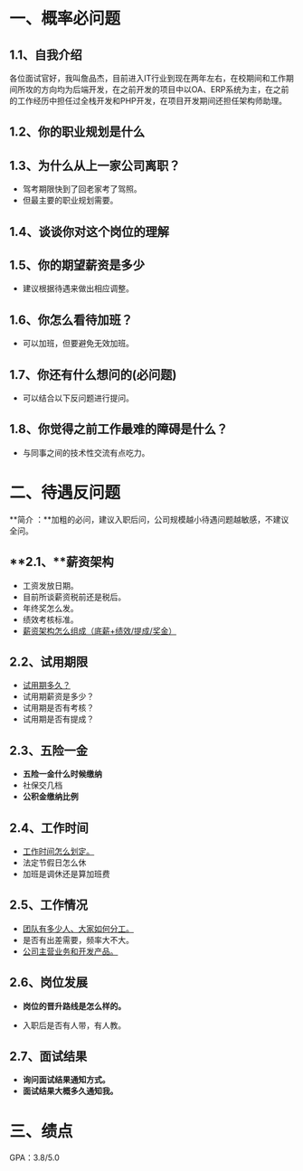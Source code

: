 # 一、概率必问题

## 1.1、自我介绍

​		各位面试官好，我叫詹品杰，目前进入IT行业到现在两年左右，在校期间和工作期间所攻的方向均为后端开发，在之前开发的项目中以OA、ERP系统为主，在之前的工作经历中担任过全栈开发和PHP开发，在项目开发期间还担任架构师助理。

## 1.2、你的职业规划是什么

## 1.3、为什么从上一家公司离职？

- 驾考期限快到了回老家考了驾照。
- 但最主要的职业规划需要。

## 1.4、谈谈你对这个岗位的理解

## 1.5、你的期望薪资是多少

- 建议根据待遇来做出相应调整。

## 1.6、你怎么看待加班？

- 可以加班，但要避免无效加班。

## 1.7、你还有什么想问的(必问题)

- 可以结合以下反问题进行提问。

## 1.8、你觉得之前工作最难的障碍是什么？

- 与同事之间的技术性交流有点吃力。

# 二、待遇反问题

**简介 ：**加粗的必问，建议入职后问，公司规模越小待遇问题越敏感，不建议全问。

## **2.1、**薪资架构

- 工资发放日期。
- 目前所谈薪资税前还是税后。
- 年终奖怎么发。
- 绩效考核标准。
- <u>薪资架构怎么组成（底薪+绩效/提成/奖金）</u>

## 2.2、试用期限

- <u>试用期多久？</u>
- 试用期薪资是多少？
- 试用期是否有考核？
- 试用期是否有提成？

## 2.3、五险一金

- **五险一金什么时候缴纳**
- 社保交几档
- **公积金缴纳比例**

## 2.4、工作时间

- <u>工作时间怎么划定。</u>
- 法定节假日怎么休
- 加班是调休还是算加班费

## 2.5、工作情况

- <u>团队有多少人、大家如何分工。</u> 
- 是否有出差需要，频率大不大。
- <u>公司主营业务和开发产品。</u>

## 2.6、岗位发展

- **岗位的晋升路线是怎么样的。**

- 入职后是否有人带，有人教。

## 2.7、面试结果

- **询问面试结果通知方式。**
- **面试结果大概多久通知我。**



# 三、绩点

GPA：3.8/5.0